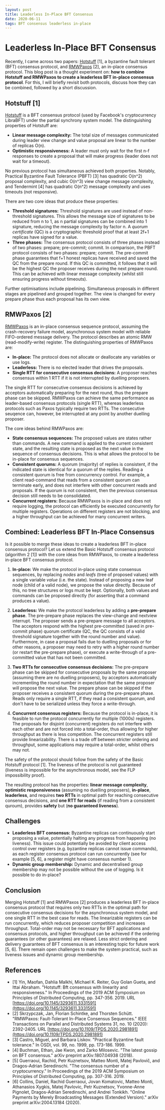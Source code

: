 ```yaml
---
layout: post
title: Leaderless In-Place BFT Consensus
date: 2020-06-11
tags: BFT consensus leaderless in-place
---
```


# Leaderless In-Place BFT Consensus

Recently, I came across two papers: [Hotstuff](https://doi.org/10.1145/3293611.3331591) [1], a byzantine fault tolerant (BFT) consensus protocol, and [RMWPaxos](https://doi.org/10.1109/TPDS.2020.2981891) [2], an in-place consensus protocol.
This blog post is a thought experiment on: **how to combine Hotstuff and RMWPaxos to create a leaderless BFT in-place consensus protocol**.
For this, I will briefly revisit both protocols, discuss how they can be combined, followed by a short discussion.

## Hotstuff [1]
[Hotstuff](https://doi.org/10.1145/3293611.3331591) is a BFT consensus protocol (used by Facebook's cryptocurrency LibraBFT) under the partial synchrony system model.
The distinguishing properties of Hotstuff are:
- **Linear message complexity:** The total size of messages communicated during leader view change and value proposal are linear to the number of replicas O(n).
- **Optimistic responsiveness:** A leader must only wait for the first n-f responses to create a proposal that will make progress (leader does not wait for a timeout).

No previous protocol has simultaneous achieved both properties.
Notably, Practical Byzantine Fault Tolerance (PBFT) [3] has quadratic O(n^2) proposal complexity, and cubic O(n^3) view change message complexity, and Tendermint [4] has quadratic O(n^2) message complexity and uses timeouts (not responsive).

There are two core ideas that produce these properties:
* **Threshold signatures:** Threshold signatures are used instead of non-threshold signatures. This allows the message size of signatures to be reduced from n to 1, as n partial signatures can be combined into 1 signature, reducing the message complexity by factor n. A *quorum certificate* (QC) is a cryptographic threshold proof that at least 2f+1 replicas have signed for a value.
* **Three phases:** The consensus protocol consists of three phases instead of two phases: prepare; pre-commit; commit. In comparison, the PBFT protocol consists of two phases: prepare; commit.
The pre-commit phase guarantees that f+1 honest replicas have received and saved the QC from the prepare round.
If this QC is committed, it follows that it will be the highest QC the proposer receives during the next prepare round.
This can be achieved with linear message complexity (whilst still ensuring progress without timeouts).

Further optimisations include pipelining.
Simultaneous proposals in different stages are pipelined and grouped together.
The view is changed for every prepare phase thus each proposal has its own view.

## RMWPaxos [2]
[RMWPaxos](https://doi.org/10.1109/TPDS.2020.2981891) is an in-place consensus sequence protocol, assuming the crash-recovery failure model, asynchronous system model with reliable FIFO-ordered message delivery.
The protocol describes an atomic RMW (read-modify-write) register.
The distinguishing properties of RMWPaxos are:
- **In-place:** The protocol does not allocate or deallocate any variables or use logs.
- **Leaderless:** There is no elected leader that drives the proposals.
- **Single RTT for consecutive consensus decisions:** A proposer reaches consensus within 1 RTT if it is not interrupted by duelling proposers.

The single RTT for consecutive consensus decisions is achieved by acceptors automatically preparing for the next round, thus the prepare phase can be skipped.
RMWPaxos can achieve the same performance as leader-based consensus protocols (single RTT), whereas leaderless protocols such as Paxos typically require two RTTs.
The consecutive seuqence can, however, be interrupted at any point by another duelling proposer.

The core ideas behind RMWPaxos are:
- **State consensus sequences:** The proposed values are states rather than commands. A new command is applied to the current consistent state, and the resulting state is proposed as the next value in the sequence of consensus decisions. This is what allows the protocol to be in-place for consensus sequences.
- **Consistent quorums:** A quorum (majority) of replies is consistent, if the indicated state is identical for a quorum of the replies. Reading a consistent quorum is free from concurrency control. For example, a client read-command that reads from a consistent quorum can terminate early, and does not interfere with other concurrent reads and proposals. If the quorum is not consistent, then the previous consensus decision still needs to be consolidated.
- **Concurrent registers:** Because RMWPaxos is in-place and does not require logging, the protocol can efficiently be executed concurrently for multiple registers. Operations on different registers are not blocking, and a higher throughput can be achieved for many concurrent writers.

## Combined: Leaderless BFT In-Place Consensus
Is it possible to merge these ideas to create a leaderless BFT in-place consensus protocol?
Let us extend the Basic Hotstuff consensus protocol (algorithm 2 [1]) with the core ideas from RMWPaxos, to create a leaderless in-place BFT consensus protocol.

1. **In-place:**
We make the protocol in-place using state consensus sequences, by replacing *nodes* and *leafs* (tree of proposed values) with a single variable *value* (i.e. the state).
Instead of proposing a new leaf node (child of a valid node), we propose the value directly.
Because of this, no tree structures or logs must be kept.
Optionally, both values and commands can be proposed directly (for asserting that a command produces a value).

2. **Leaderless:**
We make the protocol leaderless by adding a **pre-prepare phase**.
The pre-prepare phase replaces the view-change and nextview interrupt.
The proposer sends a pre-prepare message to all acceptors.
The acceptors respond with the highest pre-committed (saved in pre-commit phase) quorum certificate (QC, the QC consists of a valid threshold signature together with the round number and value).
Furthermore, in case a proposal fails due to duelling proposals or for other reasons, a proposer may need to retry with a higher round number (or restart the pre-prepare phase), or execute a write-through of a pre-committed value that has not been committed.

3. **Two RTTs for consecutive consensus decisions:**
The pre-prepare phase can be skipped for consecutive proposals by the same proposer (assuming there are no duelling proposers), by acceptors automatically incrementing the round number in expectation that the same proposer will propose the next value.
The prepare phase can be skipped if the proposer receives a consistent quorum during the pre-prepare phase.
Reads only require a single RTT, if they read a consistent quorum, and don't have to be serialized unless they force a write-through.

4. **Concurrent consensus registers:**
Because the protocol is in-place, it is feasible to run the protocol concurrently for multiple (1000s) registers.
The proposals for disjoint (concurrent) registers do not interfere with each other and are not forced into a total-order, thus allowing for higher throughput as there is less competition.
The concurrent registers still provide linearizability.
There is a trade off between stricter ordering and throughput, some applications may require a total-order, whilst others may not.

The safety of the protocol should follow from the safety of the Basic Hotstuff protocol [1].
The liveness of the protocol is not guaranteed (liveness is impossible for the asynchronous model, see the FLP impossibility proof).

The resulting protocol has the properties: **linear message complexity**, **optimistic responsiveness** (assuming no duelling proposers), **in-place**, **leaderless**, and requires **two RTTs** in optimal path for reaching consecutive consensus decisions, and **one RTT for reads** (if reading from a consistent quroum), provides **safety** but (**no guaranteed liveness**).

## Challenges
- **Leaderless BFT consensus:** Byzantine replicas can continuously start proposing a value, potentially halting any progress from happening (no liveness). This issue could potentially be avoided by client access control over registers (e.g. byzantine replicas cannot issue commands), as each register consensus protocol can run concurrently (see for example [5, 6], a register might have consensus number 1).
- **Dynamic group membership:** Dynamic and decentralised group membership may not be possible without the use of logging. Is it possible to do in-place?

## Conclusion
Merging Hotstuff [1] and RMWPaxos [2] produces a leaderless BFT in-place consensus protocol that requires only two RTTs in the optimal path for consecutive consensus decisions for the asynchronous system model, and one single RTT in the best case for reads.
The linearizable registers can be run concurrently, which reduces proposer competition and increases throughput.
Total-order may not be necessary for BFT applications and consensus protocols, and higher throughput can be achieved if the ordering guarantees (or other guarantees) are relaxed.
Less strict ordering and delivery guarantees of BFT consensus is an interesting topic for future work [5, 6].
There remain open challenges to make the system practical, such as liveness issues and dynamic group membership.

## References
- [1] Yin, Maofan, Dahlia Malkhi, Michael K. Reiter, Guy Golan Gueta, and Ittai Abraham. "Hotstuff: Bft consensus with linearity and responsiveness." In Proceedings of the 2019 ACM Symposium on Principles of Distributed Computing, pp. 347-356. 2019. URL [https://doi.org/10.1145/3293611.3331591](https://doi.org/10.1145/3293611.3331591)
- [2] Skrzypczak, Jan, Florian Schintke, and Thorsten Schütt. "RMWPaxos: Fault-Tolerant In-Place Consensus Sequences." IEEE Transactions on Parallel and Distributed Systems 31, no. 10 (2020): 2392-2405. URL [https://doi.org/10.1109/TPDS.2020.2981891](https://doi.org/10.1109/TPDS.2020.2981891)
- [3] Castro, Miguel, and Barbara Liskov. "Practical Byzantine fault tolerance." In OSDI, vol. 99, no. 1999, pp. 173-186. 1999.
- [4] Buchman, Ethan, Jae Kwon, and Zarko Milosevic. "The latest gossip on BFT consensus." arXiv preprint arXiv:1807.04938 (2018).
- [5] Guerraoui, Rachid, Petr Kuznetsov, Matteo Monti, Matej Pavlovič, and Dragos-Adrian Seredinschi. "The consensus number of a cryptocurrency." In Proceedings of the 2019 ACM Symposium on Principles of Distributed Computing, pp. 307-316. 2019.
- [6] Collins, Daniel, Rachid Guerraoui, Jovan Komatovic, Matteo Monti, Athanasios Xygkis, Matej Pavlovic, Petr Kuznetsov, Yvonne-Anne Pignolet, Dragos-Adrian Seredinschi, and Andrei Tonkikh. "Online Payments by Merely Broadcasting Messages (Extended Version)." arXiv preprint arXiv:2004.13184 (2020).
